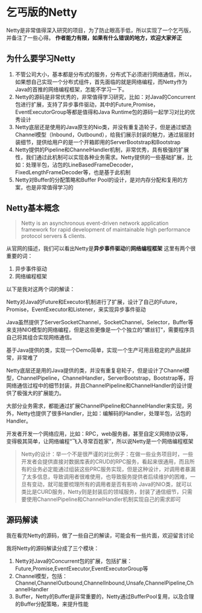 # 乞丐版的Netty

Netty是非常值得深入研究的项目，为了防止眼高手低，所以实现了一个乞丐版，并备注了一些心得。
**作者能力有限，如果有什么错误的地方，欢迎大家斧正**

## 为什么要学习Netty

1. 不管公司大小，基本都是分布式的服务，分布式下必须进行网络通信，所以，如果想自己实现一个分布式组件，首先面临的就是网络编程，而Netty作为Java的首推的网络编程框架，怎能不学习一下。
2. Netty的源码是非常优秀的，非常值得学习研究，比如：对Java的Concurrent包进行扩展，支持了异步事件驱动，其中的Future,Promise，EventExecutorGroup等都是值得和Java Runtime包的源码一起学习对比的优秀设计
3. Netty底层还是使用的Java原生的Nio类，并没有重复造轮子，但是通过塑造Channel模型（Inbound，Outbound），给我们展示封装的魅力，通过层层封装细节，提供给用户的是一个开箱即用的ServerBootstrap和Bootstrap
4. Netty提供的Pipeline和ChannelHandler机制，非常优秀，具有极强的扩展性，我们通过此机制可以实现各种业务需求。Netty提供的一些基础扩展，比如：处理半包，沾包的LineBasedFrameDecoder，FixedLengthFrameDecoder等，也是基于此机制
5. Netty对Buffer的分配策略和Buffer Pool的设计，是对内存分配和复用的方案，也是非常值得学习的

## Netty基本概念

> Netty is an asynchronous event-driven network application framework
for rapid development of maintainable high performance protocol servers & clients.

从官网的描述，我们可以看出Netty是**异步事件驱动**的**网络编程框架**
这里有两个很重要的词：

1. 异步事件驱动
2. 网络编程框架

以下是我对这两个词的解读：

Netty对Java的Future和Executor机制进行了扩展，设计了自己的Future，Promise，EventExecutor和Listener，来实现异步事件驱动

Java虽然提供了ServerSocketChannel，SocketChannel，Selector，Buffer等来支持NIO模型的网络编程，但是这些更像是一个个独立的“螺丝钉”，需要程序员自己将其组合实现网络通信。

基于Java提供的类，实现一个Demo简单，实现一个生产可用且稳定的产品就非常，非常难了

Netty底层还是用的Java提供的类，并没有重复皂轮子，但是设计了Channel模型，ChannelPipeline，ChannelHandler，ServerBootstrap，Bootstrap等，将网络通信过程中的细节封装，并且ChannelPipeline和ChannelHandler的设计提供了极强大的扩展能力。

大部分业务需求，都能通过扩展ChannelPipeline和ChannelHandler来实现，另外，Netty也提供了很多Handler，比如：编解码的Handler，处理半包，沾包的Handler。

开发者开发一个网络应用，比如：RPC，web服务器，甚至自定义网络协议等，变得极其简单，让网络编程“飞入寻常百姓家”，所以说Netty是一个网络编程框架

> Netty的设计：举一个不是很严谨的对比例子：在做一些业务项目时，一些开发者会提供直接对数据库表的CRUD的RPC服务，看起来很通用，而且所有的业务必定能通过组装这些PRC服务实现，但是这种设计，对调用者暴漏了太多信息，导致调用者很难使用，也导致服务提供者后续维护的困难，一旦有变动，就可能要梳理所有的调用者是否有影响
> Java的NIO类，就可以类比是CURD服务，Netty则是封装后的领域服务，封装了通信细节，只需要使用ChannelPipeline和ChannelHandler机制实现自己的需求即可

## 源码解读

我在看完Netty的源码，做了一些自己的解读，可能会有一些片面，欢迎留言讨论

我将Netty的源码解读分成了三个模块：

1. Netty对Java的Concurrent包的扩展，包括扩展：Future,Promise,EventExecutor,EventExecutorGroup等
2. Channel模型，包括：Channel,ChannelOutbound,ChannelInbound,Unsafe,ChannelPipeline,ChannelHandler
3. Buffer，Netty的Buffer是非常重要的，Netty通过BufferPool复用，以及合理的Buffer分配策略，来提升性能
